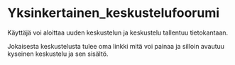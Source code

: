 # Yksinkertainen_keskustelufoorumi
<p>Käyttäjä voi aloittaa uuden keskustelun ja keskustelu tallentuu tietokantaan.</p>
<p>Jokaisesta keskustelusta tulee oma linkki mitä voi painaa ja silloin avautuu kyseinen keskustelu ja sen sisältö.</p>
